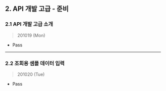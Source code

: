 
## 2. API 개발 고급 - 준비

### 2.1 API 개발 고급 소개

> 201019 (Mon)

* Pass

---

### 2.2 조회용 샘플 데이터 입력

> 201020 (Tue)

* Pass
